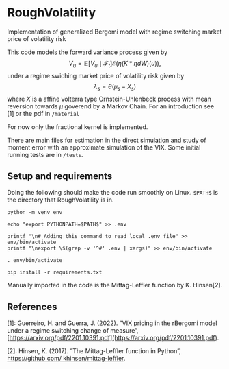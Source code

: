 # RoughVolatility
Implementation of generalized Bergomi model with regime switching market price of volatility risk


This code models the forward variance process given by
$$V_u = \mathbb{E}\left[V_u\mid\mathcal{F}_t\right]\mathcal{E}\left(\eta(K*\eta dW)(u)\right),$$
under a regime swiching market price of volatility risk given by
$$\lambda_s=\theta(\mu_s-X_s)$$
where $X$ is a affine volterra type Ornstein-Uhlenbeck process with mean reversion towards $\mu$ goverend by a Markov Chain. For an introduction see [1] or the pdf in `/material`

For now only the fractional kernel is implemented.

There are main files for estimation in the direct simulation and study of moment error with an approximate simulation of the VIX. Some initial running tests are in `/tests`.

## Setup and requirements
Doing the following should make the code run smoothly on Linux.
`$PATH$` is the directory that RoughVolatility is in. 

```
python -m venv env

echo "export PYTHONPATH=$PATH$" >> .env

printf "\n# Adding this command to read local .env file" >> env/bin/activate
printf "\nexport \$(grep -v '^#' .env | xargs)" >> env/bin/activate

. env/bin/activate

pip install -r requirements.txt
```
Manually imported in the code is the Mittag-Leffler function by K. Hinsen[2].



## References
[1]: Guerreiro, H. and Guerra, J. (2022). ”VIX pricing in the rBergomi model under a regime switching change of measure”, [https://arxiv.org/pdf/2201.10391.pdf](https://arxiv.org/pdf/2201.10391.pdf).

[2]: Hinsen, K. (2017). ”The Mittag-Leffler function in Python”, [https://github.com/
khinsen/mittag-leffler](https://github.com/khinsen/mittag-leffler).

